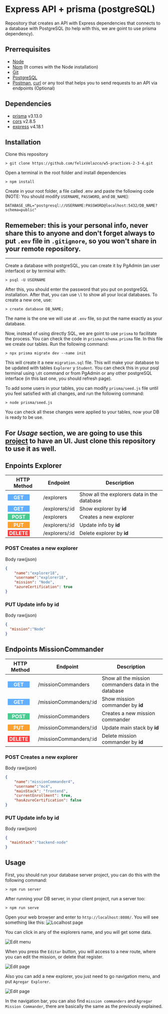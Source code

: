 # Express API + prisma (postgreSQL)

Repository that creates an API with Express dependencies that connects to a database with PostgreSQL (to help with this, we are goint to use prisma dependency).

## Prerrequisites
- [Node](https://nodejs.org/es/download/)
- [Npm](https://www.npmjs.com/) (It comes with the Node installation)
- [Git](https://git-scm.com/downloads)
- [PostgreSQL](https://www.postgresql.org/download/)
- [Postman](https://www.postman.com/), [curl](https://curl.se/download.html) or any tool that helps you to send requests to an API via endpoints (Optional)

## Dependencies
- [prisma](https://www.prisma.io/) v3.13.0
- [cors](https://github.com/expressjs/cors) v2.8.5
- [express](https://github.com/expressjs/express) v4.18.1

## Installation 
Clone this repository
```console
> git clone https://github.com/felixVelazco/w5-practices-2-3-4.git
```

Open a terminal in the root folder and install dependencies
```console
> npm install
```

Create in your root folder, a file called .env and paste the following code (NOTE: You should modify `USERNAME`, `PASSWORD`, and `DB_NAME`):

```
DATABASE_URL="postgresql://USERNAME:PASSWORD@localhost:5432/DB_NAME?schema=public"
```


**Rememeber:** 
this is your personal info, never share this to anyone and don't forget always to put `.env` file in `.gitignore`, so you won't share in your remote repository.
---
---

Create a database with postgreSQL, you can create it by PgAdmin (an user interface) or by terminal with:
```console
> psql -U USERNAME
```
After this, you should enter the password that you put on postgreSQL installation. After that, you can use `\l` to show all your local databases. To create a new one, use:

```console
> create database DB_NAME;
```

The name is the one we will use at `.env` file, so put the name exactly as your database.

Now, instead of using directly SQL, we are goint to use `prisma` to facilitate the process. You can check the code in `prisma/schema.prisma` file. In this file we create our tables. Run the following command:

```console
> npx prisma migrate dev --name init
```

This will create it a new `migration.sql` file. This will make your database  to be updated with tables `Explorer` y `Student`. You can check this in your psql terminal using `\dt` command or from PgAdmin or any other postgreSQL interface (in this last one, you should refresh page).

To add some users in your tables, you can modify `prisma/seed.js` file until you feel satisfied with all changes, and run the following command:

```console
> node prisma/seed.js
```

You can check all these changes were applied to your tables, now your DB is ready to be use. 

For *Usage* section, we are going to use this [project](https://github.com/felixVelazco/client-launchx.git) to have an UI. Just clone this repository to use it as well.
---

## Enpoints Explorer
| HTTP Method | Endpoint  | Description  | 
|-----|---|---|
| <span style="display: block; background-color:#61AFFE; color: white; width: 70px; text-align: center">**GET**</span>    | /explorers  | Show all the explorers data in the database  |
| <span style="display: block; background-color:#61AFFE; color: white; width: 70px; text-align: center">**GET**</span>    | /explorers/:id  | Show explorer by **id**  |
| <span style="display: block; background-color:#49CC90; color: white; width: 70px; text-align: center">**POST**</span>    | /explorers  | Creates a new explorer  |
| <span style="display: block; background-color:#FCA130; color: white; width: 70px; text-align: center">**PUT**</span>    | /explorers/:id  |  Update info by **id** |
| <span style="display: block; background-color:#F93E3E; color: white; width: 70px; text-align: center">**DELETE**</span>    | /explorers/:id  | Delete explorer by **id**  |

### POST Creates a new explorer
Body raw(json)
```json
{
    "name":"explorer18", 
    "username":"explorer18", 
    "mission": "Node",
    "azureCertification": true
}
```

### PUT Update info by id

Body raw(json)
```json
{
  "mission":"Node"
}
```

## Endpoints MissionCommander

| HTTP Method | Endpoint  | Description  | 
|-----|---|---|
| <span style="display: block; background-color:#61AFFE; color: white; width: 70px; text-align: center">**GET**</span>    | /missionCommanders  | Show all the mission commanders data in the database  |
| <span style="display: block; background-color:#61AFFE; color: white; width: 70px; text-align: center">**GET**</span>    | /missionCommanders/:id  | Show mission commander by **id**  |
| <span style="display: block; background-color:#49CC90; color: white; width: 70px; text-align: center">**POST**</span>    | /missionCommanders  | Creates a new mission commander  |
| <span style="display: block; background-color:#FCA130; color: white; width: 70px; text-align: center">**PUT**</span>    | /missionCommanders/:id  |  Update main stack by **id** |
| <span style="display: block; background-color:#F93E3E; color: white; width: 70px; text-align: center">**DELETE**</span>    | /missionCommanders/:id  | Delete mission commander by **id**  |

### POST Creates a new explorer
Body raw(json)
```json
{
    "name":"missionCommander4", 
    "username":"mc4", 
    "mainStack": "frontend",
    "currentEnrollment": true,
    "hasAzureCertification": false
}
```

### PUT Update info by id

Body raw(json)
```json
{
  "mainStack":"backend-node"
}
```

## Usage

First, you should run your database server project, you can do this with the following command:

```console
> npm run server
```

After running your DB server, in your client project, run a server too:

```console
> npm run serve
```

Open your web browser and enter to `http://localhost:8080/`. You will see something like this: 
![Localhost page](assets/img/page1.JPG)

You can click in any of the explorers name, and you will get some data.

![Edit menu](assets/img/page2.JPG)

When you press the `Editar` button, you will access to a new route, where you can edit the mission, or delete that register.

![Edit page](assets/img/page3.JPG)

Also you can add a new explorer, you just need to go navigation menu, and put `Agregar Explorer`.

![Edit page](assets/img/page4.JPG)

In the navigation bar, you can also find `mission commanders` and `Agregar Mission Commander`, there are basically the same as the previously explained.
